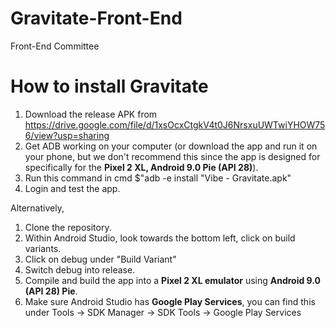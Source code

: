 # Gravitate-Front-End
Front-End Committee

# How to install Gravitate

1. Download the release APK from https://drive.google.com/file/d/1xsOcxCtgkV4t0J6NrsxuUWTwiYHOW756/view?usp=sharing
2. Get ADB working on your computer (or download the app and run it on your phone, but we don't recommend this since the app is designed for specifically for the **Pixel 2 XL, Android 9.0 Pie (API 28)**).
3. Run this command in cmd  $"adb -e install "Vibe - Gravitate.apk"
4. Login and test the app.

Alternatively,
1. Clone the repository.
2. Within Android Studio, look towards the bottom left, click on build variants.
3. Click on debug under "Build Variant"
4. Switch debug into release.
5. Compile and build the app into a **Pixel 2 XL emulator** using **Android 9.0 (API 28) Pie**.
6. Make sure Android Studio has **Google Play Services**, you can find this under Tools -> SDK Manager -> SDK Tools -> Google Play Services
